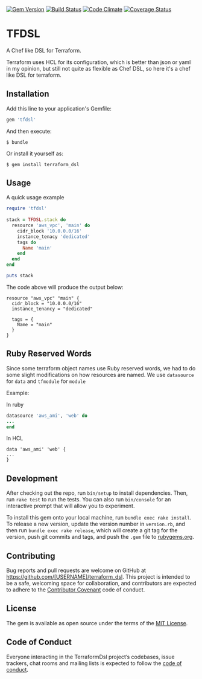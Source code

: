 [![Gem Version](https://badge.fury.io/rb/tfdsl.svg)](http://badge.fury.io/rb/tfdsl)
[![Build Status](https://travis-ci.org/tlopo-ruby/tfdsl.svg?branch=master)](https://travis-ci.org/tlopo-ruby/tfdsl)
[![Code Climate](https://codeclimate.com/github/tlopo-ruby/tfdsl/badges/gpa.svg)](https://codeclimate.com/github/tlopo-ruby/tfdsl)
[![Coverage Status](https://coveralls.io/repos/github/tlopo-ruby/tfdsl/badge.svg?branch=master)](https://coveralls.io/github/tlopo-ruby/tfdsl?branch=master)

# TFDSL

A Chef like DSL for Terraform.

Terraform uses HCL for its configuration, which is better than json or yaml in my opinion, but still not quite as flexible as Chef DSL, so here it's a chef like DSL for terraform.

## Installation

Add this line to your application's Gemfile:

```ruby
gem 'tfdsl'
```

And then execute:

    $ bundle

Or install it yourself as:

    $ gem install terraform_dsl

## Usage

A quick usage example 
```ruby
require 'tfdsl'
  
stack = TFDSL.stack do
  resource 'aws_vpc', 'main' do
    cidr_block '10.0.0.0/16'
    instance_tenacy 'dedicated'
    tags do
      Name 'main'
    end
  end
end

puts stack
```
The code above will produce the output below: 
```hcl
resource "aws_vpc" "main" {
  cidr_block = "10.0.0.0/16"
  instance_tenancy = "dedicated"

  tags = {
    Name = "main"
  }
}
```

## Ruby Reserved Words

Since some terraform object names use Ruby reserved words, we had to do some slight modifications on how resources are named. 
We use `datasource` for `data` and `tfmodule` for `module`

Example:

In ruby
```ruby
datasource 'aws_ami', 'web' do
...
end
```
In HCL
```hcl
data 'aws_ami' 'web' {
...
}
```


## Development

After checking out the repo, run `bin/setup` to install dependencies. Then, run `rake test` to run the tests. You can also run `bin/console` for an interactive prompt that will allow you to experiment.

To install this gem onto your local machine, run `bundle exec rake install`. To release a new version, update the version number in `version.rb`, and then run `bundle exec rake release`, which will create a git tag for the version, push git commits and tags, and push the `.gem` file to [rubygems.org](https://rubygems.org).

## Contributing

Bug reports and pull requests are welcome on GitHub at https://github.com/[USERNAME]/terraform_dsl. This project is intended to be a safe, welcoming space for collaboration, and contributors are expected to adhere to the [Contributor Covenant](http://contributor-covenant.org) code of conduct.

## License

The gem is available as open source under the terms of the [MIT License](https://opensource.org/licenses/MIT).

## Code of Conduct

Everyone interacting in the TerraformDsl project’s codebases, issue trackers, chat rooms and mailing lists is expected to follow the [code of conduct](https://github.com/[USERNAME]/terraform_dsl/blob/master/CODE_OF_CONDUCT.md).
